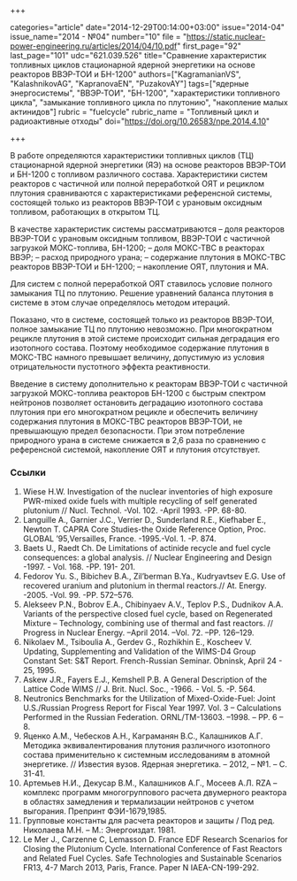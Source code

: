 +++

categories="article"
date="2014-12-29T00:14:00+03:00"
issue="2014-04"
issue_name="2014 - №04"
number="10"
file = "https://static.nuclear-power-engineering.ru/articles/2014/04/10.pdf"
first_page="92"
last_page="101"
udc="621.039.526"
title="Сравнение характеристик топливных циклов стационарной ядерной энергетики на основе реакторов ВВЭР-ТОИ и БН-1200"
authors=["KagramanianVS", "KalashnikovAG", "KapranovaEN", "PuzakovAY"]
tags=["ядерные энергосистемы", "ВВЭР-ТОИ", "БН-1200", "характеристики топливного цикла", "замыкание топливного цикла по плутонию", "накопление малых актинидов"]
rubric = "fuelcycle"
rubric_name = "Топливный цикл и радиоактивные отходы"
doi="https://doi.org/10.26583/npe.2014.4.10"

+++

В работе определяются характеристики топливных циклов (ТЦ) стационарной ядерной энергетики (ЯЭ) на основе реакторов ВВЭР-ТОИ и БН-1200 с топливом различного состава. Характеристики систем реакторов с частичной или полной переработкой ОЯТ и рециклом плутония сравниваются с характеристиками референсной системы, состоящей только из реакторов ВВЭР-ТОИ с урановым оксидным топливом, работающих в открытом ТЦ.

В качестве характеристик системы рассматриваются
– доля реакторов ВВЭР-ТОИ с урановым оксидным топливом, ВВЭР-ТОИ
с частичной загрузкой МОКС-топлива, БН-1200;
– доля МОКС-ТВС в реакторах ВВЭР;
– расход природного урана;
– содержание плутония в МОКС-ТВС реакторов ВВЭР-ТОИ и БН-1200;
– накопление ОЯТ, плутония и МА.

Для систем с полной переработкой ОЯТ ставилось условие полного замыкания ТЦ по плутонию. Решение уравнений баланса плутония в системе в этом случае определялось методом итераций.

Показано, что в системе, состоящей только из реакторов ВВЭР-ТОИ, полное замыкание ТЦ по плутонию невозможно. При многократном рецикле плутония в этой системе происходит сильная деградация его изотопного состава. Поэтому необходимое содержание плутония в МОКС-ТВС намного превышает величину, допустимую из условия отрицательности пустотного эффекта реактивности.

Введение в систему дополнительно к реакторам ВВЭР-ТОИ с частичной загрузкой МОКС-топлива реакторов БН-1200 с быстрым спектром нейтронов позволяет остановить деградацию изотопного состава плутония при его многократном рецикле и обеспечить величину содержания плутония в МОКС-ТВС реакторов ВВЭР-ТОИ, не превышающую предел безопасности. При этом потребление природного урана в системе снижается в 2,6 раза по сравнению с референсной системой, накопление ОЯТ и плутония отсутствует.

### Ссылки

1. Wiese H.W. Investigation of the nuclear inventories of high exposure PWR-mixed oxide fuels with multiple recycling of self generated plutonium // Nucl. Technol. -Vol. 102. -April 1993. -PP. 68-80.
2. Languille A., Garnier J.C., Verrier D., Sunderland R.E., Kiefhaber E., Newton T. CAPRA Core Studies-the Oxide Reference Option, Proc. GLOBAL ’95,Versailles, France. -1995.-Vol. 1. -P. 874.
3. Baets U., Raedt Ch. De Limitations of actinide recycle and fuel cycle consequences: a global analysis. // Nuclear Engineering and Design -1997. - Vol. 168. -PP. 191- 201.
4. Fedorov Yu. S., Bibichev B.A., Zil’berman B.Ya., Kudryavtsev E.G. Use of recovered uranium and plutonium in thermal reactors.// At. Energy. -2005. -Vol. 99. -PP. 572–576.
5. Alekseev P.N., Bobrov E.A., Chibinyaev A.V., Teplov P.S., Dudnikov A.A. Variants of the perspective closed fuel cycle, based on Regenerated Mixture – Technology, combining use of thermal and fast reactors. // Progress in Nuclear Energy. –April 2014. –Vol. 72. –PP. 126–129.
6. Nikolaev М., Tsiboulia A., Gerdev G., Rozhikhin Е., Koscheev V. Updating, Supplementing and Validation of the WIMS-D4 Group Constant Set: S&T Report. French-Russian Seminar. Obninsk, April 24 - 25, 1995.
7. Askew J.R., Fayers E.J., Kemshell P.B. A General Description of the Lattice Code WIMS // J. Brit. Nucl. Soc., -1966. - Vol. 5. -P. 564.
8. Neutronics Benchmarks for the Utilization of Mixed-Oxide-Fuel: Joint U.S./Russian Progress Report for Fiscal Year 1997. Vol. 3 – Calculations Performed in the Russian Federation. ORNL/TM-13603. –1998. – PP. 6 – 8.
9. Яценко А.М., Чебесков А.Н., Каграманян В.С., Калашников А.Г. Методика эквивалентирования плутония различного изотопного состава применительно к системным исследованиям в атомной энергетике. // Известия вузов. Ядерная энергетика. – 2012, – №1. – С. 31-41.
10. Артемьев Н.И., Декусар В.М., Калашников А.Г., Мосеев А.Л. RZA – комплекс программ многогруппового расчета двумерного реактора в областях замедления и термализации нейтронов с учетом выгорания. Препринт ФЭИ-1679,1985.
11. Групповые константы для расчета реакторов и защиты / Под ред. Николаева М.Н. – М.: Энергоиздат. 1981.
12. Le Mer J., Carzenne C, Lemasson D. France EDF Research Scenarios for Closing the Plutonium Cycle. International Conference of Fast Reactors and Related Fuel Cycles. Safe Technologies and Sustainable Scenarios FR13, 4-7 March 2013, Paris, France. Paper N IAEA-CN-199-292.